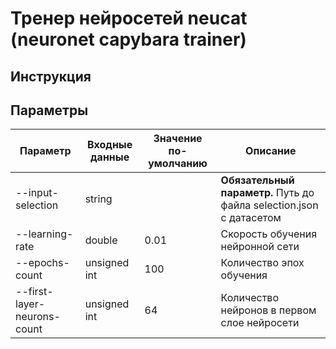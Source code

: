 # Тренер нейросетей neucat (neuronet capybara trainer)

## Инструкция


## Параметры

| Параметр                    | Входные данные | Значение по-умолчанию | Описание                                                                                     |
|-----------------------------|----------------|-----------------------|----------------------------------------------------------------------------------------------|
| --input-selection           | string         |                       | **Обязательный параметр.** Путь до файла selection.json с датасетом                          |
| --learning-rate             | double         | 0.01                  | Скорость обучения нейронной сети                                                             |
| --epochs-count              | unsigned int   | 100                   | Количество эпох обучения                                                                     |
| --first-layer-neurons-count | unsigned int   | 64                    | Количество нейронов в первом слое нейросети                                                  |
